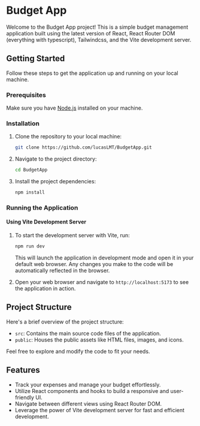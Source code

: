 # Budget App

Welcome to the Budget App project! This is a simple budget management application built using the latest version of React, React Router DOM (everything with typescript), Tailwindcss, and the Vite development server.

## Getting Started

Follow these steps to get the application up and running on your local machine.

### Prerequisites

Make sure you have [Node.js](https://nodejs.org/) installed on your machine.

### Installation

1. Clone the repository to your local machine:

   ```bash
   git clone https://github.com/lucasLMT/BudgetApp.git
   ```

2. Navigate to the project directory:

   ```bash
   cd BudgetApp
   ```

3. Install the project dependencies:

   ```bash
   npm install
   ```

### Running the Application

#### Using Vite Development Server

1. To start the development server with Vite, run:

   ```bash
   npm run dev
   ```

   This will launch the application in development mode and open it in your default web browser. Any changes you make to the code will be automatically reflected in the browser.

2. Open your web browser and navigate to `http://localhost:5173` to see the application in action.

## Project Structure

Here's a brief overview of the project structure:

- `src`: Contains the main source code files of the application.
- `public`: Houses the public assets like HTML files, images, and icons.

Feel free to explore and modify the code to fit your needs.

## Features

- Track your expenses and manage your budget effortlessly.
- Utilize React components and hooks to build a responsive and user-friendly UI.
- Navigate between different views using React Router DOM.
- Leverage the power of Vite development server for fast and efficient development.
